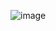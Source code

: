 ![image](https://user-images.githubusercontent.com/96441511/212459892-ae59ec53-8c4e-4acb-824b-a6ee8ebcbcd7.png)
